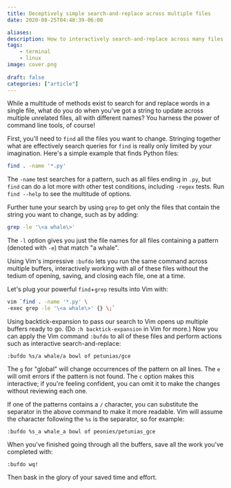 ```yaml
---
title: Deceptively simple search-and-replace across multiple files
date: 2020-08-25T04:48:39-06:00

aliases:
description: How to interactively search-and-replace across many files with just two commands, thanks to Vim.
tags:
    - terminal
    - linux
image: cover.png
 
draft: false
categories: ["article"]
---
```


While a multitude of methods exist to search for and replace words in a single file, what do you do when you've got a string to update across multiple unrelated files, all with different names? You harness the power of command line tools, of course!

First, you'll need to `find` all the files you want to change. Stringing together what are effectively search queries for `find` is really only limited by your imagination. Here's a simple example that finds Python files:

```sh
find . -name '*.py'
```

The `-name` test searches for a pattern, such as all files ending in `.py`, but `find` can do a lot more with other test conditions, including `-regex` tests. Run `find --help` to see the multitude of options.

Further tune your search by using `grep` to get only the files that contain the string you want to change, such as by adding:

```sh
grep -le '\<a whale\>'
```

The `-l` option gives you just the file names for all files containing a pattern (denoted with `-e`) that match "a whale".

Using Vim's impressive `:bufdo` lets you run the same command across multiple buffers, interactively working with all of these files without the tedium of opening, saving, and closing each file, one at a time.

Let's plug your powerful `find`+`grep` results into Vim with:

```sh
vim `find . -name '*.py' \
-exec grep -le '\<a whale\>' {} \;`
```

Using backtick-expansion to pass our search to Vim opens up multiple buffers ready to go. (Do `:h backtick-expansion` in Vim for more.) Now you can apply the Vim command `:bufdo` to all of these files and perform actions such as interactive search-and-replace:

```vim
:bufdo %s/a whale/a bowl of petunias/gce
```

The `g` for "global" will change occurrences of the pattern on all lines. The `e` will omit errors if the pattern is not found. The `c` option makes this interactive; if you're feeling confident, you can omit it to make the changes without reviewing each one.

If one of the patterns contains a `/` character, you can substitute the separator in the above command to make it more readable. Vim will assume the character following the `%s` is the separator, so for example:

```vim
:bufdo %s_a whale_a bowl of peonies/petunias_gce
```

When you've finished going through all the buffers, save all the work you've completed with:

```vim
:bufdo wq!
```

Then bask in the glory of your saved time and effort.
